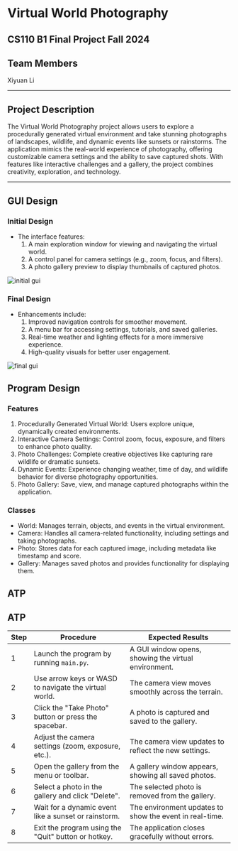 # Virtual World Photography
## CS110 B1 Final Project  Fall 2024

## Team Members

Xiyuan Li

***

## Project Description

The Virtual World Photography project allows users to explore a procedurally generated virtual environment and take stunning photographs of landscapes, wildlife, and dynamic events like sunsets or rainstorms. The application mimics the real-world experience of photography, offering customizable camera settings and the ability to save captured shots. With features like interactive challenges and a gallery, the project combines creativity, exploration, and technology.

***    

## GUI Design

### Initial Design
- The interface features:
  1. A main exploration window for viewing and navigating the virtual world.
  2. A control panel for camera settings (e.g., zoom, focus, and filters).
  3. A photo gallery preview to display thumbnails of captured photos.

![initial gui](assets/gui.jpg)

### Final Design
- Enhancements include:
  1. Improved navigation controls for smoother movement.
  2. A menu bar for accessing settings, tutorials, and saved galleries.
  3. Real-time weather and lighting effects for a more immersive experience.
  4. High-quality visuals for better user engagement.

![final gui](assets/finalgui.jpg)

## Program Design

### Features

1. Procedurally Generated Virtual World: Users explore unique, dynamically created environments.
2. Interactive Camera Settings: Control zoom, focus, exposure, and filters to enhance photo quality.
3. Photo Challenges: Complete creative objectives like capturing rare wildlife or dramatic sunsets.
4. Dynamic Events: Experience changing weather, time of day, and wildlife behavior for diverse photography opportunities.
5. Photo Gallery: Save, view, and manage captured photographs within the application.

### Classes

- World: Manages terrain, objects, and events in the virtual environment.
- Camera: Handles all camera-related functionality, including settings and taking photographs.
- Photo: Stores data for each captured image, including metadata like timestamp and score.
- Gallery: Manages saved photos and provides functionality for displaying them.

## ATP

## ATP

| Step | Procedure                                              | Expected Results                                                         |
|------|--------------------------------------------------------|------------------------------------------------------------|
|  1   | Launch the program by running `main.py`.               | A GUI window opens, showing the virtual environment.       |
|  2   | Use arrow keys or WASD to navigate the virtual world.  | The camera view moves smoothly across the terrain.         |
|  3   | Click the "Take Photo" button or press the spacebar.   | A photo is captured and saved to the gallery.              |
|  4   | Adjust the camera settings (zoom, exposure, etc.).     | The camera view updates to reflect the new settings.       |
|  5   | Open the gallery from the menu or toolbar.             | A gallery window appears, showing all saved photos.        |
|  6   | Select a photo in the gallery and click "Delete".      | The selected photo is removed from the gallery.            |
|  7   | Wait for a dynamic event like a sunset or rainstorm.   | The environment updates to show the event in real-time.    |
|  8   | Exit the program using the "Quit" button or hotkey.    | The application closes gracefully without errors.          |
